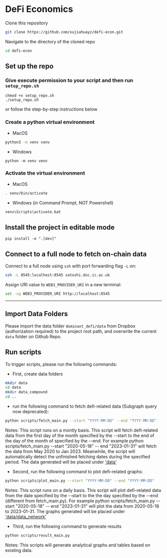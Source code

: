 # DeFi Economics

Clone this repository

```bash
git clone https://github.com/xujiahuayz/defi-econ.git
```

Navigate to the directory of the cloned repo

```bash
cd defi-econ
```

## Set up the repo

### Give execute permission to your script and then run `setup_repo.sh`

```
chmod +x setup_repo.sh
./setup_repo.sh
```

or follow the step-by-step instructions below

### Create a python virtual environment

- MacOS

```zsh
python3 -m venv venv
```

- Windows

```
python -m venv venv
```

### Activate the virtual environment

- MacOS

```zsh
. venv/bin/activate
```

- Windows (in Command Prompt, NOT Powershell)

```zsh
venv\Scripts\activate.bat
```

## Install the project in editable mode

```
pip install -e ".[dev]"
```

## Connect to a full node to fetch on-chain data

Connect to a full node using `ssh` with port forwarding flag `-L` on:

```zsh
ssh -L 8545:localhost:8545 satoshi.doc.ic.ac.uk
```

Assign URI value to `WEB3_PROVIDER_URI` in a new terminal:

```zsh
set -xg WEB3_PROVIDER_URI http://localhost:8545
```

---

## Import Data Folders

Please import the data folder `dominant_defi/data` from Dropbox (authorization required) to the project root path, and overwrite the current `data` folder on Github Repo.

## Run scripts

To trigger scripts, please run the following commands:

- First, create data folders

```zsh
mkdir data
cd data
mkdir data_compound
cd ..
```

- run the following command to fetch defi-related data (Subgraph query now deprecated):
```zsh
python scripts/fetch_main.py --start "YYYY-MM-DD" --end "YYYY-MM-DD"
```

Notes: This script runs on a montly basis. This script will fetch defi-related data from the first day of the month specified by the --start to the end of the day of the month of specified by the --end. For example python scripts/fetch_main.py --start "2020-05-18" -- end "2023-01-31" will fetch the data from May 2020 to Jan 2023. Meanwhile, the script will automatically detect the unfinished fetching dates during the specified period. The data generated will be placed under ['data'](data)

- Second, run the following command to plot defi-related graphs:

```zsh
python scripts/plot_main.py --start "YYYY-MM-DD" --end "YYYY-MM-DD"
```

Notes: This script runs on a daily basis. This script will plot defi-related data from the date specified by the --start to the the day specified by the --end (different from fetch_main.py). For example python scripts/fetch_main.py --start "2020-05-18" -- end "2023-01-31" will plot the data from 2020-05-18 to 2023-01-31. The graphs generated will be placed under ['data/data_network'](data/data_network)

- Third, run the following command to generate results

```zsh
python scripts/result_main.py
```

Notes: This scripts will generate analytical graphs and tables based on existing data.
<!-- 
## Python Project Documentation

python project documentation is save in [`doc/`](doc/)

index html file as example [`doc/scripts/index.html`](doc/scripts/index.html)

To generate doc by `pdoc`:

```bash
pip install pdoc3
```

```bash
pdoc --html /your_scripts_path --output-dir ./doc
``` -->

<!-- ## Data Fetch Instructions

Guide in [`fetch_data_instruction.md`](fetch_data_instruction.md)

## Git Large File Storage (Git LFS)

All files in [`data/`](data/) are stored with `lfs`.

To initialize Git LFS:

```bash
git lfs install
```

```bash
git lfs track data/**/*
```

To pull data files, use

```bash
git lfs pull
```

## Synchronize with the repo

Always pull latest code first

```bash
git pull
```

Make changes locally, save. And then add, commit and push

```bash
git add [file-to-add]
git commit -m "update message"
git push
```

# Best practice

## Coding Style

We follow [PEP8](https://www.python.org/dev/peps/pep-0008/) coding format.
The most important rules above all:

1. Keep code lines length below 80 characters. Maximum 120. Long code lines are NOT readable.
1. We use snake_case to name function, variables. CamelCase for classes.
1. We make our code as DRY (Don't repeat yourself) as possible.
1. We give a description to classes, methods and functions.
1. Variables should be self explaining and just right long:
   - `implied_volatility` is preferred over `impl_v`
   - `implied_volatility` is preferred over `implied_volatility_from_broker_name`

## Do not

1. Do not place .py files at root level (besides setup.py)!
1. Do not upload big files > 100 MB.
1. Do not upload log files.
1. Do not declare constant variables in the MIDDLE of a function -->


